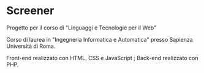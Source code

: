 # Screener
Progetto per il corso di "Linguaggi e Tecnologie per il Web"

Corso di laurea in "Ingegneria Informatica e Automatica" presso Sapienza Università di Roma.

Front-end realizzato con HTML, CSS e JavaScript ; Back-end realizzato con PHP.
